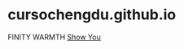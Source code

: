 # cursochengdu.github.io
FINITY WARMTH
<a href="https://cursochengdu.github.io/showyou.html">Show You</a>
